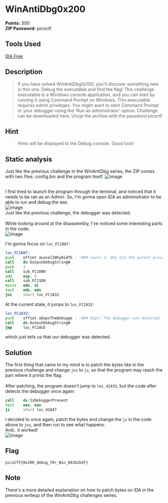 # WinAntiDbg0x200  

**Points:** 300
<br>
**ZIP Password:** picoctf
<br>

## Tools Used
[IDA Free](https://hex-rays.com/ida-free/)

## Description
> If you have solved WinAntiDbg0x100, you'll discover something new in this one. Debug the executable and find the flag!
This challenge executable is a Windows console application, and you can start by running it using Command Prompt on Windows.
This executable requires admin privileges. You might want to start Command Prompt or your debugger using the 'Run as administrator' option.
Challenge can be downloaded here. Unzip the archive with the password picoctf
 
## Hint
> Hints will be displayed to the Debug console. Good luck!

## Static analysis
Just like the previous challenge in the WinAntiDbg series, the ZIP comes with two files: config.bin and the program itself.
![image](https://github.com/Daanzzz/PicoCTF2024-Writeup/assets/114262330/580cab28-a293-4043-bd84-0307ad9e84f2)
<br><br>

I first tried to launch the program through the terminal, and noticed that it needs to be ran as an Admin.
So, I'm gonna open IDA as administrator to be able to run and debug the exe.
<br>
![image](https://github.com/Daanzzz/PicoCTF2024-Writeup/assets/114262330/0c10d7be-7214-4d2d-800b-603bae15f925)
<br>
Just like the previous challenge, the debugger was detected. <br>
<br>
While looking around at the disassembly, I've noticed some interesting parts in the code:<br>
![image](https://github.com/Daanzzz/PicoCTF2024-Writeup/assets/114262330/af9d2640-fa59-4b53-ab37-91d2562856bb)<br>

I'm gonna focus on `loc_FC1807`:
<br>
```asm
loc_FC1807:
push    offset aLevel2WhyDidTh ; "### Level 2: Why did the parent process"...
call    ds:OutputDebugStringW
push    3
call    sub_FC1090
add     esp, 4
call    sub_FC11D0
movzx   edx, al
test    edx, edx
jnz     short loc_FC1832
```

At the current state, it jumps to `loc_FC1832`:
```asm
loc_FC1832:
push    offset aOopsTheDebugge ; "### Oops! The debugger was detected. Tr"...
call    ds:OutputDebugStringW
jmp     loc_FC18CE
```
which just tells us that our debugger was detected.

## Solution
The first thing that came to my mind is to patch the bytes like in the previous challenge and change `jnz` to `jz`, so that the program may reach the part where it prints the flag.<br><br>
After patching, the program doesn't jump to `loc_41832`, but the code after detects the debugger once again:
```asm
call    ds:IsDebuggerPresent
test    eax, eax
jz      short loc_41847
```

I decided to once again, patch the bytes and change the `jz` in the code above to `jnz`, and then run to see what happens. <br>
And.. it worked!<br>
![image](https://github.com/Daanzzz/PicoCTF2024-Writeup/assets/114262330/e177e13e-f9c3-456d-ad9c-5a8810730a70)


## Flag
`picoCTF{0x200_debug_f0r_Win_603b1bdf}`

## Note
There's a more detailed explanation on how to patch bytes on IDA in the previous writeup of the WinAntiDbg challenges series.
